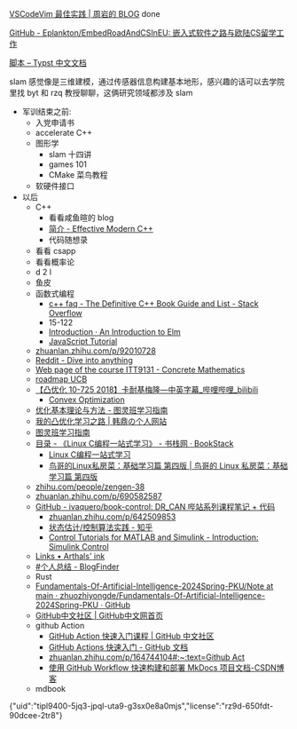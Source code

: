 [VSCodeVim 最佳实践 | 周岩的 BLOG](https://zhouyanlt.github.io/vim/2019/09/20/vscode-vim-best-practices.html) done

[GitHub - Eplankton/EmbedRoadAndCSInEU: 嵌入式软件之路与欧陆CS留学工作](https://github.com/Eplankton/EmbedRoadAndCSInEU)

[脚本 – Typst 中文文档](https://typst-doc-cn.github.io/docs/reference/scripting)

slam 感觉像是三维建模，通过传感器信息构建基本地形，感兴趣的话可以去学院里找 byt 和 rzq 教授聊聊，这俩研究领域都涉及 slam

- 军训结束之前:
	- 入党申请书
	- accelerate C++
	- 图形学
		- slam 十四讲
		- games 101
		- CMake 菜鸟教程
	- 软硬件接口
- 以后
	- C++
		- 看看咸鱼暄的 blog
		- [简介 - Effective Modern C++](https://cntransgroup.github.io/EffectiveModernCppChinese/)
		- 代码随想录
	- 看看 csapp
	- 看看概率论
	- d 2 l
	- 鱼皮
	- 函数式编程
		- [c++ faq - The Definitive C++ Book Guide and List - Stack Overflow](https://stackoverflow.com/questions/388242/the-definitive-c-book-guide-and-list)
		- 15-122
		- [Introduction · An Introduction to Elm](https://guide.elm-lang.org/)
		- [JavaScript Tutorial](https://www.w3schools.com/js/)
	- [zhuanlan.zhihu.com/p/92010728](https://zhuanlan.zhihu.com/p/92010728)
	- [Reddit - Dive into anything](https://www.reddit.com/r/learnprogramming/wiki/faq/)
	- [Web page of the course ITT9131 - Concrete Mathematics](https://cs.ioc.ee/cm/)
	- [roadmap UCB](https://hkn.eecs.berkeley.edu/courseguides)
	- [【凸优化 10-725 2018】卡耐基梅隆—中英字幕\_哔哩哔哩\_bilibili](https://www.bilibili.com/video/BV1NYHve9EdX)
		- [Convex Optimization](https://www.stat.cmu.edu/~ryantibs/convexopt/)
	- [优化基本理论与方法 - 图灵班学习指南](https://zju-turing.github.io/TuringCourses/major_basic/convex_optimization)
	- [我的凸优化学习之路 | 韩鼎の个人网站](https://deanhan.com/2018/01/17/convex/)
	- [图灵班学习指南](https://zju-turing.github.io/TuringCourses/)
	- [目录 - 《Linux C编程一站式学习》 - 书栈网 · BookStack](https://www.bookstack.cn/read/linux-c/menu.md)
		- [Linux C编程一站式学习](https://akaedu.github.io/book/)
		- [鸟哥的Linux私房菜：基础学习篇 第四版 | 鸟哥的 Linux 私房菜：基础学习篇 第四版](https://wizardforcel.gitbooks.io/vbird-linux-basic-4e)
	- [zhihu.com/people/zengen-38](https://www.zhihu.com/people/zengen-38)
	- [zhuanlan.zhihu.com/p/690582587](https://zhuanlan.zhihu.com/p/690582587)
	- [GitHub - ivaquero/book-control: DR\_CAN 哔站系列课程笔记 + 代码](https://github.com/ivaquero/book-control)
		- [zhuanlan.zhihu.com/p/642509853](https://zhuanlan.zhihu.com/p/642509853)
		- [状态估计/控制算法实践 - 知乎](https://www.zhihu.com/column/c_1296379521394929664)
		- [Control Tutorials for MATLAB and Simulink - Introduction: Simulink Control](https://ctms.engin.umich.edu/CTMS/index.php?example=Introduction&section=SimulinkControl)
	- [Links • Arthals' ink](https://arthals.ink/links)
	- [#个人总结 - BlogFinder](https://bf.zzxworld.com/t/summary)
	- Rust
	- [Fundamentals-Of-Artificial-Intelligence-2024Spring-PKU/Note at main · zhuozhiyongde/Fundamentals-Of-Artificial-Intelligence-2024Spring-PKU · GitHub](https://github.com/zhuozhiyongde/Fundamentals-Of-Artificial-Intelligence-2024Spring-PKU/blob/main/Note/)
	- [GitHub中文社区 | GitHub中文网首页](https://www.github-zh.com/)
	- github Action
		- [GitHub Action 快速入门课程 | GitHub 中文社区](https://www.github-zh.com/getting-started/hello-github-actions)
		- [GitHub Actions 快速入门 - GitHub 文档](https://docs.github.com/zh/actions/writing-workflows/quickstart)
		- [zhuanlan.zhihu.com/p/164744104#:\~:text=Github Act](https://zhuanlan.zhihu.com/p/164744104#:~:text=Github%20Act)
		- [使用 GitHub Workflow 快速构建和部署 MkDocs 项目文档-CSDN博客](https://blog.csdn.net/li_yatao/article/details/141035509#:~:text=%E9%80%9A%E8%BF%87%E7%BC%96%E5%86%99%20Workf)
	- mdbook

{"uid":"tipl9400-5jq3-jpql-uta9-g3sx0e8a0mjs","license":"rz9d-650fdt-90dcee-2tr8"}